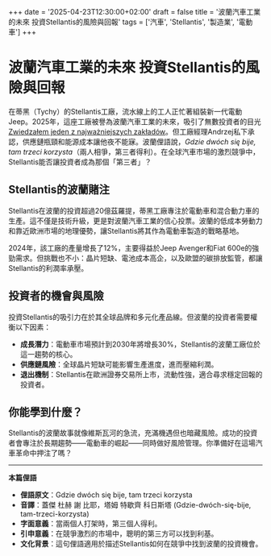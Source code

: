 +++
date = '2025-04-23T12:30:00+02:00'
draft = false
title = '波蘭汽車工業的未來 投資Stellantis的風險與回報'
tags = ['汽車', 'Stellantis', '製造業', '電動車']
+++

# 波蘭汽車工業的未來 投資Stellantis的風險與回報

在蒂黑（Tychy）的Stellantis工廠，流水線上的工人正忙著組裝新一代電動Jeep。2025年，這座工廠被譽為波蘭汽車工業的未來，吸引了無數投資者的目光 [Zwiedzałem jeden z najważniejszych zakładów](https://moto.pl/MotoPL/7,175393,31873112,zwiedzalem-jeden-z-najwazniejszych-zakladow-w-polsce-to-przyszlosc.html)。但工廠經理Andrzej私下承認，供應鏈瓶頸和能源成本讓他夜不能寐。波蘭俚語說，*Gdzie dwóch się bije, tam trzeci korzysta*（兩人相爭，第三者得利）。在全球汽車市場的激烈競爭中，Stellantis能否讓投資者成為那個「第三者」？

## Stellantis的波蘭賭注

Stellantis在波蘭的投資超過20億茲羅提，蒂黑工廠專注於電動車和混合動力車的生產。這不僅是技術升級，更是對波蘭汽車工業的信心投票。波蘭的低成本勞動力和靠近歐洲市場的地理優勢，讓Stellantis將其作為電動車製造的戰略基地。

2024年，該工廠的產量增長了12%，主要得益於Jeep Avenger和Fiat 600e的強勁需求。但挑戰也不小：晶片短缺、電池成本高企，以及歐盟的碳排放監管，都讓Stellantis的利潤率承壓。

## 投資者的機會與風險

投資Stellantis的吸引力在於其全球品牌和多元化產品線。但波蘭的投資者需要權衡以下因素：

- **成長潛力**：電動車市場預計到2030年將增長30%，Stellantis的波蘭工廠位於這一趨勢的核心。
- **供應鏈風險**：全球晶片短缺可能影響生產進度，進而壓縮利潤。
- **退出機制**：Stellantis在歐洲證券交易所上市，流動性強，適合尋求穩定回報的投資者。

## 你能學到什麼？

Stellantis的波蘭故事就像維斯瓦河的急流，充滿機遇但也暗藏風險。成功的投資者會專注於長期趨勢——電動車的崛起——同時做好風險管理。你準備好在這場汽車革命中押注了嗎？

---

**本篇俚語**

- **俚語原文**：Gdzie dwóch się bije, tam trzeci korzysta
- **音譯**：蓋傑 杜赫 謝 比耶，塔姆 特歇齊 科日斯塔 (Gdzie-dwóch-się-bije, tam-trzeci-korzysta)
- **字面意義**：當兩個人打架時，第三個人得利。
- **引申意義**：在競爭激烈的市場中，聰明的第三方可以找到利基。
- **文化背景**：這句俚語適用於描述Stellantis如何在競爭中找到波蘭的投資機會。